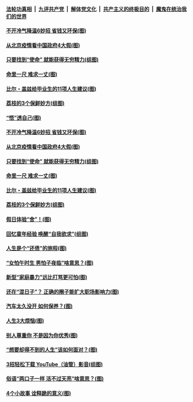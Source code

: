 ####  [法轮功真相](../../../../basic/blob/master/README.md?t=06222131) &nbsp;|&nbsp; [九评共产党](../../../../9ping.md/blob/master/README.md?t=06222131) &nbsp;|&nbsp; [解体党文化](../../../../jtdwh.md/blob/master/README.md?t=06222131)  &nbsp;|&nbsp; [共产主义的终极目的](../../../../gczydzjmd.md/blob/master/README.md?t=06222131) &nbsp;|&nbsp; [魔鬼在统治我们的世界](../../../../mgztzwmdsj.md/blob/master/README.md?t=06222131) 

#### [不开冷气降温6妙招 省钱又环保(图)](../pages/p8/937329.md?t=06222131) 

#### [从北京疫情看中国政府4大假(图)](../pages/p8/937196.md?t=06222131) 

#### [只要找到“使命” 就能获得无穷精力(组图)](../pages/p8/937159.md?t=06222131) 

#### [命里一尺 难求一丈(图)](../pages/p8/936782.md?t=06222131) 

#### [比尔・盖兹给毕业生的11项人生建议(图)](../pages/p8/936231.md?t=06222131) 

#### [荔枝的3个保鲜妙方(组图)](../pages/p8/936950.md?t=06222131) 

#### [“悟”透自己(图)](../pages/p8/936972.md?t=06222131) 

#### [不开冷气降温6妙招 省钱又环保(图)](../pages/p8/937329.md?t=06222131) 

#### [从北京疫情看中国政府4大假(图)](../pages/p8/937196.md?t=06222131) 

#### [只要找到“使命” 就能获得无穷精力(组图)](../pages/p8/937159.md?t=06222131) 

#### [命里一尺 难求一丈(图)](../pages/p8/936782.md?t=06222131) 

#### [比尔・盖兹给毕业生的11项人生建议(图)](../pages/p8/936231.md?t=06222131) 

#### [荔枝的3个保鲜妙方(组图)](../pages/p8/936950.md?t=06222131) 

#### [假日体验“舍”！(图)](../pages/p8/937183.md?t=06222131) 

#### [回忆童年经验 唤醒“自我欲求”(组图)](../pages/p8/937082.md?t=06222131) 

#### [人生是个“还债”的旅程(图)](../pages/p8/936768.md?t=06222131) 

#### [“女怕午时生 男怕子夜临”啥意思？(图)](../pages/p8/937081.md?t=06222131) 

#### [新型“家庭暴力”远比打骂更可怕(图)](../pages/p8/936230.md?t=06222131) 

#### [还在“混日子”？ 正确的圈子能扩大职场影响力(图)](../pages/p8/937049.md?t=06222131) 

#### [汽车太久没开 如何保养？(图)](../pages/p8/937035.md?t=06222131) 

#### [人生3大烦恼(图)](../pages/p8/936959.md?t=06222131) 

#### [别人尊重你 不是因为你优秀(图)](../pages/p8/936253.md?t=06222131) 

#### [“想要却得不到的人生”该如何面对？(图)](../pages/p8/936933.md?t=06222131) 

#### [3招轻松下载 YouTube（油管）影音(组图)](../pages/p8/936922.md?t=06222131) 

#### [俗语“两口子一样 活不过天亮”啥意思？(图)](../pages/p8/936917.md?t=06222131) 

#### [4个小故事 诠释跪的意义(图)](../pages/p8/936353.md?t=06222131) 

